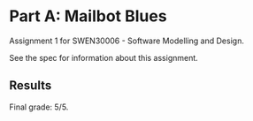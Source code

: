 # Part A: Mailbot Blues
Assignment 1 for SWEN30006 - Software Modelling and Design.

See the spec for information about this assignment.

## Results
Final grade: 5/5.
